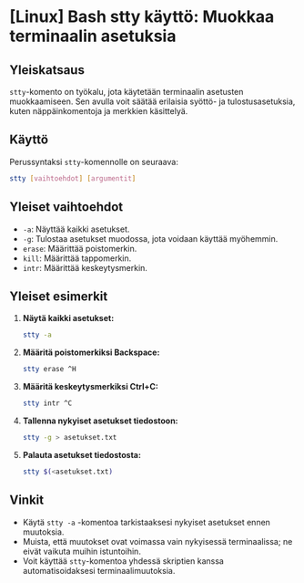 # [Linux] Bash stty käyttö: Muokkaa terminaalin asetuksia

## Yleiskatsaus
`stty`-komento on työkalu, jota käytetään terminaalin asetusten muokkaamiseen. Sen avulla voit säätää erilaisia syöttö- ja tulostusasetuksia, kuten näppäinkomentoja ja merkkien käsittelyä.

## Käyttö
Perussyntaksi `stty`-komennolle on seuraava:

```bash
stty [vaihtoehdot] [argumentit]
```

## Yleiset vaihtoehdot
- `-a`: Näyttää kaikki asetukset.
- `-g`: Tulostaa asetukset muodossa, jota voidaan käyttää myöhemmin.
- `erase`: Määrittää poistomerkin.
- `kill`: Määrittää tappomerkin.
- `intr`: Määrittää keskeytysmerkin.

## Yleiset esimerkit
1. **Näytä kaikki asetukset:**
   ```bash
   stty -a
   ```

2. **Määritä poistomerkiksi Backspace:**
   ```bash
   stty erase ^H
   ```

3. **Määritä keskeytysmerkiksi Ctrl+C:**
   ```bash
   stty intr ^C
   ```

4. **Tallenna nykyiset asetukset tiedostoon:**
   ```bash
   stty -g > asetukset.txt
   ```

5. **Palauta asetukset tiedostosta:**
   ```bash
   stty $(<asetukset.txt)
   ```

## Vinkit
- Käytä `stty -a` -komentoa tarkistaaksesi nykyiset asetukset ennen muutoksia.
- Muista, että muutokset ovat voimassa vain nykyisessä terminaalissa; ne eivät vaikuta muihin istuntoihin.
- Voit käyttää `stty`-komentoa yhdessä skriptien kanssa automatisoidaksesi terminaalimuutoksia.